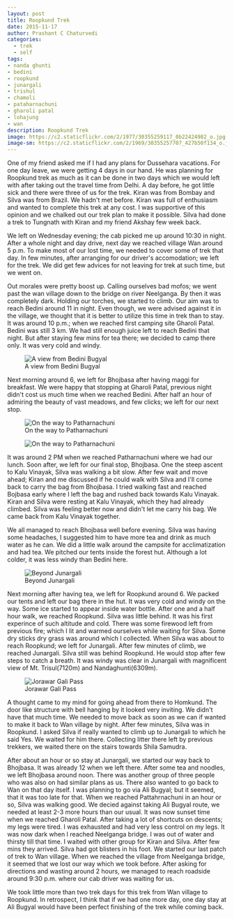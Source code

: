 ```yaml
--- 
layout: post 
title: Roopkund Trek 
date: 2015-11-17 
author: Prashant C Chaturvedi 
categories:
  - trek
  - self
tags: 
- nanda ghunti 
- bedini 
- roopkund 
- junargali 
- trishul 
- chamoli 
- pataharnachuni 
- gharoli patal 
- lohajung 
- wan
description: Roopkund Trek
image: https://c2.staticflickr.com/2/1977/30355259117_0b22424982_o.jpg
image-sm: https://c2.staticflickr.com/2/1969/30355257707_427b50f134_o.jpg
---
```


One of my friend asked me if I had any plans for Dussehara vacations.
For one day leave, we were getting 4 days in our hand. He was planning
for Roopkund trek as much as it can be done in two days which we would
left with after taking out the travel time from Delhi. A day before, he
got little sick and there were three of us for the trek. Kiran was from
Bombay and Silva was from Brazil. We hadn't met before. Kiran was full
of enthusiasm and wanted to complete this trek at any cost. I was
supportive of this opinion and we chalked out our trek plan to make it
possible. Silva had done a trek to Tungnath with Kiran and my friend
Akshay few week back.

We left on Wednesday evening; the cab picked me up around 10:30 in
night. After a whole night and day drive, next day we reached village
Wan around 5 p.m. To make most of our lost time, we needed to cover some
of trek that day. In few minutes, after arranging for our driver's
accomodation; we left for the trek. We did get few advices for not
leaving for trek at such time, but we went on.


Out morales were pretty boost up. Calling ourselves bad mofos; we went
past the wan village down to the bridge on river Neelganga. By then it
was completely dark. Holding our torches, we started to climb. Our aim
was to reach Bedini around 11 in night. Even though, we were advised
against it in the village, we thought that it is better to utilize this
time in trek than to stay. It was around 10 p.m.; when we reached first
camping site Gharoli Patal. Bedini was still 3 km. We had still enough
juice left to reach Bedini that night. But after staying few mins for
tea there; we decided to camp there only. It was very cold and windy.

<figure>
  <img src="https://c2.staticflickr.com/2/1972/44571862604_02c22b0ffb_o.jpg" alt="A view from Bedini Bugyal"/>
  <figcaption>A view from Bedini Bugyal</figcaption>
</figure>

Next morning around 6, we left for Bhojbasa after having maggi for
breakfast. We were happy that stopping at Gharoli Patal, previous night
didn't cost us much time when we reached Bedini. After half an hour of
admiring the beauty of vast meadows, and few clicks; we left for our
next stop.

<figure>
  <img src="https://c2.staticflickr.com/2/1956/30355258427_8553d501d3_o.jpg" alt="On the way to Patharnachuni"/>
  <figcaption>On the way to Patharnachuni</figcaption>
</figure>

<figure>
  <img src="https://c2.staticflickr.com/2/1936/44571860264_683a71889a_o.jpg" alt="On the way to Patharnachuni"/>
</figure>

It was around 2 PM when we reached Patharnachuni where we had our lunch.
Soon after, we left for our final stop, Bhojbasa. One the steep ascent
to Kalu Vinayak, Silva was walking a bit slow. After few wait and move
ahead; Kiran and me discussed if he could walk with Silva and I'll come
back to carry the bag from Bhojbasa. I tried walking fast and reached
Bojbasa early where I left the bag and rushed back towards Kalu Vinayak.
Kiran and Silva were resting at Kalu Vinayak, which they had already
climbed. Silva was feeling better now and didn't let me carry his bag.
We came back from Kalu Vinayak together.

We all managed to reach Bhojbasa well before evening. Silva was having
some headaches, I suggested him to have more tea and drink as much water
as he can. We did a little walk around the campsite for acclimatization
and had tea. We pitched our tents inside the forest hut. Although a lot
colder, it was less windy than Bedini here.

<figure>
  <img src="https://c2.staticflickr.com/2/1920/44571862004_9149484e92_o.jpg" alt="Beyond Junargali"/>
  <figcaption>Beyond Junargali</figcaption>
</figure>

Next morning after having tea, we left for Roopkund around 6. We packed
our tents and left our bag there in the hut. It was very cold and windy
on the way. Some ice started to appear inside water bottle. After one
and a half hour walk, we reached Roopkund. Silva was little behind. It
was his first experince of such altitude and cold. There was some
firewood left from previous fire; which I lit and warmed ourselves while
waiting for Silva. Some dry sticks dry grass was around which I
collected. When Silva was about to reach Roopkund; we left for
Junargali. After few minutes of climb, we reached Junargali. Silva still
was behind Roopkund. He would stop after few steps to catch a breath. It
was windy was clear in Junargali with magnificent view of Mt.
Trisul(7120m) and Nandaghunti(6309m).

<figure>
  <img src="https://c2.staticflickr.com/2/1975/45244744532_f78f0de022_o.jpg" alt="Jorawar Gali Pass"/>
  <figcaption>Jorawar Gali Pass</figcaption>
</figure>

A thought came to my mind for going ahead from there to Homkund. The
door like structure with bell hanging by it looked very inviting. We
didn't have that much time. We needed to move back as soon as we can if
wanted to make it back to Wan village by night. After few minutes, Silva
was in Roopkund. I asked Silva if really wanted to climb up to Junargali
to which he said Yes. We waited for him there. Collecting litter there
left by previous trekkers, we waited there on the stairs towards Shila
Samudra.

After about an hour or so stay at Junargali, we started our way back to
Bhojbasa. It was already 12 when we left there. After some tea and
noodles, we left Bhojbasa around noon. There was another group of three
people who was also on had similar plans as us. There also wanted to go
back to Wan on that day itself. I was planning to go via Ali Bugyal; but
it seemed, that it was too late for that. When we reached Pattahrnachuni
in an hour or so, Silva was walking good. We decied against taking Ali
Bugyal route, we needed at least 2-3 more hours than our usual. It was
now sunset time when we reached Gharoli Patal. After taking a lot of
shortcuts on descents; my legs were tired. I was exhausted and had very
less control on my legs. It was now dark when I reached Neelganga
bridge. I was out of water and thirsty till that time. I waited with
other group for Kiran and Silva. After few mins they arrived. Silva had
got blisters in his foot. We started our last patch of trek to Wan
village. When we reached the village from Neelganga bridge, it seemed
that we lost our way which we took before. After asking for directions
and wasting around 2 hours, we managed to reach roadside around 9:30
p.m. where our cab driver was waiting for us.

We took little more than two trek days for this trek from Wan village to
Roopkund. In retrospect, I think that if we had one more day, one day
stay at Ali Bugyal would have been perfect finishing of the trek while
coming back.